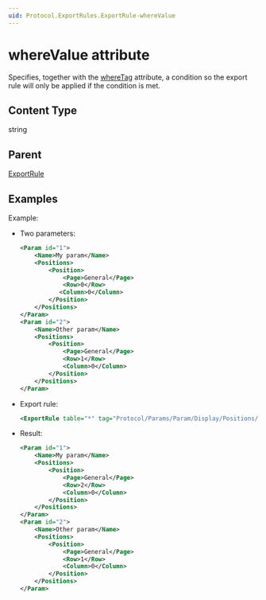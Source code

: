 ```yaml
---
uid: Protocol.ExportRules.ExportRule-whereValue
---
```


# whereValue attribute

Specifies, together with the [whereTag](xref:Protocol.ExportRules.ExportRule-whereTag) attribute, a condition so the export rule will only be applied if the condition is met.

## Content Type

string

## Parent

[ExportRule](xref:Protocol.ExportRules.ExportRule)

## Examples

Example:

- Two parameters:

  ```xml
  <Param id="1">
      <Name>My param</Name>
      <Positions>
          <Position>
              <Page>General</Page>
              <Row>0</Row>
             <Column>0</Column>
          </Position>
      </Positions>
  </Param>
  <Param id="2">
      <Name>Other param</Name>
      <Positions>
          <Position>
              <Page>General</Page>
              <Row>1</Row>
              <Column>0</Column>
          </Position>
      </Positions>
  </Param>
  ```

- Export rule:

  ```xml
  <ExportRule table="*" tag="Protocol/Params/Param/Display/Positions/Position/Row" value="2" whereTag="Protocol/Params/Param/Name" whereValue="My param" />
  ```

- Result:

  ```xml
  <Param id="1">
      <Name>My param</Name>
      <Positions>
          <Position>
              <Page>General</Page>
              <Row>2</Row>
              <Column>0</Column>
          </Position>
      </Positions>
  </Param>
  <Param id="2">
      <Name>Other param</Name>
      <Positions>
          <Position>
              <Page>General</Page>
              <Row>1</Row>
              <Column>0</Column>
          </Position>
      </Positions>
  </Param>
  ```
